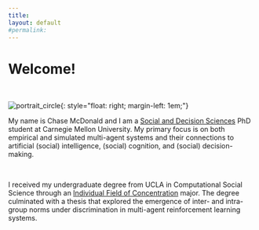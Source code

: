 ```yaml
---
title:
layout: default
#permalink:
---
```





# Welcome!
<br/>

![portrait_circle](/images/portrait_circle.png){: style="float: right; margin-left: 1em;"}


My name is Chase McDonald and I am a [Social and Decision Sciences](https://www.cmu.edu/dietrich/sds/) PhD student at Carnegie Mellon University. My primary focus is on both empirical and simulated multi-agent systems and their connections to artificial (social) intelligence, (social) cognition, and (social) decision-making.

<br/>

I received my undergraduate degree from UCLA in Computational Social Science through an [Individual Field of Concentration](http://www.honors.ucla.edu/other-programs/design-your-own-major/#) major. The degree culminated with a thesis that explored the emergence of inter- and intra-group norms under discrimination in multi-agent reinforcement learning systems.  <br/>
